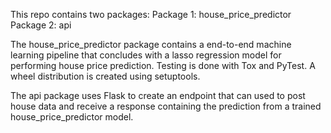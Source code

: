 This repo contains two packages:
  Package 1: house_price_predictor
  Package 2: api

The house_price_predictor package contains a end-to-end machine learning pipeline that concludes with a lasso regression model for performing house price prediction.  Testing is done with Tox and PyTest.  A wheel distribution is created using setuptools.

The api package uses Flask to create an endpoint that can used to post house data and receive a response containing the prediction from a trained house_price_predictor model.
